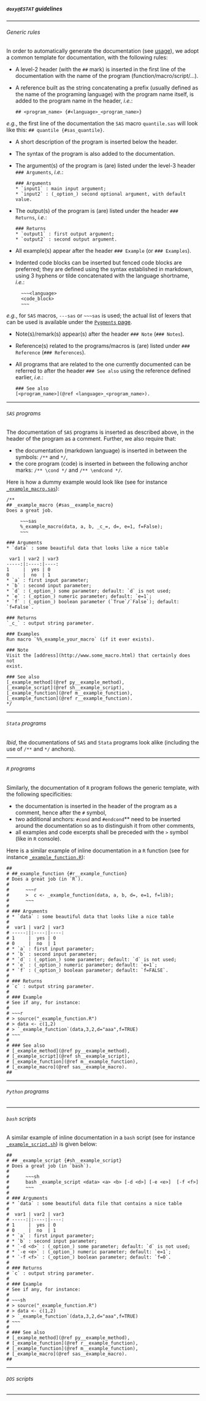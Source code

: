 ##### `doxy@ESTAT` guidelines

<hr size="5" style="color:black;background-color:black;" />

###### <a name="Generic_rules"></a>Generic rules

In order to automatically generate the documentation (see  [usage](usage.md)), we adopt a common template for documentation, with the following rules:
* A level-2 header (with the `##` mark) is inserted in the first line of the documentation with the name of the program (function/macro/script/...).
* A reference built as the string concatenating a prefix (usually defined as the name of the programing language) with the program name itself, is added to the program name in the header, _i.e._:

	~~~
	## <program_name> {#<language>_<program_name>}
	~~~
_e.g._,  the first line of the documentation the `SAS` macro  `quantile.sas` will look like this: `## quantile {#sas_quantile}`.
* A short description of the program is inserted below the header.
* The syntax of the program is also added to the documentation.
* The argument(s) of the program is (are) listed under the level-3 header `### Arguments`, _i.e._:

	~~~
	### Arguments
	* `input1` : main input argument;
	* `input2` : (_option_) second optional argument, with default value.
	~~~
* The output(s) of the program is (are) listed under the header `### Returns`, _i.e._:

	~~~
	### Returns
	* `output1` : first output argument;
	* `output2` : second output argument.
	~~~
* All example(s) appear after the header `### Example` (or `### Examples`).
* Indented code blocks can be inserted but fenced code blocks are preferred; they are defined using the syntax established in markdown, using 3 hyphens or tilde concatenated with the language shortname, _i.e._:

	~~~
	  ~~~<language>
	  <code_block>
	  ~~~
	~~~
_e.g._,  for `SAS` macros, `---sas` or  `~~~sas` is used; the actual list of lexers that can be used is available under the [`Pygments` page](http://pygments.org/docs/lexers/#lexer-for-sas).
* Note(s)/remark(s) appear(s) after the header `### Note` (`### Notes`).
* Reference(s) related to the programs/macros is (are) listed under `### Reference` (`### References`).
* All programs that are related to the one currently documented can be referred to after the header `### See also` using the reference defined earlier, _i.e._:

	~~~
	### See also
	[<program_name>](@ref <language>_<program_name>).
	~~~

<hr size="5" style="color:black;background-color:black;" />

###### <a name="SAS_rules"></a>`SAS` programs

The documentation of `SAS` programs is inserted as described above, in the header of the program as a comment. Further, we also require that:
* the documentation (markdown language) is inserted in between the symbols: `/**` and `*/`,
* the core program (code) is inserted in between the following anchor marks: `/** \cond */`
and `/** \endcond */`.

Here is how a dummy example would look like  (see for instance [`_example_macro.sas`](https://github.com/gjacopo/bodylanguage/blob/master/doxy/tests/idir1/_example_macro.sas)): 

~~~
/**
## _example_macro {#sas__example_macro}
Does a great job.

     ~~~sas
     %_example_macro(data, a, b, _c_=, d=, e=1, f=False);
     ~~~

### Arguments
* `data` : some beautiful data that looks like a nice table

 var1 | var2 | var3 
-----:|:----:|----:
1     |  yes | 0
0     |  no  | 1
* `a` : first input parameter;
* `b` : second input parameter;
* `d` : (_option_) some parameter; default: `d` is not used;
* `e` : (_option_) numeric parameter; default: `e=1`;
* `f` : (_option_) boolean parameter (`True`/`False`); default: `f=False`.

### Returns
`_c_` : output string parameter.

### Examples
Run macro `%%_example_your_macro` (if it ever exists).

### Note
Visit the [address](http://www.some_macro.html) that certainly does not
exist.

### See also
[_example_method](@ref py__example_method), 
[_example_script](@ref sh__example_script), 
[_example_function](@ref m__example_function), 
[_example_function](@ref r__example_function).
*/ 
~~~

<hr size="5" style="color:black;background-color:black;" />

###### <a name="Stata_rules"></a>`Stata` programs

_Ibid_, the documentations of `SAS` and `Stata` programs look alike (including the use of `/**` and `*/` anchors).

<hr size="5" style="color:black;background-color:black;" />

###### <a name="R_rules"></a>`R` programs

Similarly, the documentation of `R` program follows the generic template, with the following specificities:
* the documentation is inserted in the header of the program as a comment, hence after the `#` symbol,
* two additional anchors: `#cond` and `#endcond`** need to be inserted around the documentation so as to distinguish it from other comments, 
* all examples and code excerpts shall be preceded with the `>` symbol (like in `R` console).

Here is a similar example of inline documentation in a `R` function (see for instance [`_example_function.R`](https://github.com/gjacopo/bodylanguage/blob/master/doxy/tests/idir1/_example_function.R)):

~~~
## 
# ##_example_function {#r__example_function}
# Does a great job (in `R`).
# 
#      ~~~r
#      >  c <- _example_function(data, a, b, d=, e=1, f=lib);
#      ~~~
# 
# ### Arguments
# * `data` : some beautiful data that looks like a nice table
# 
#  var1 | var2 | var3 
# -----:|:----:|----:
# 1     |  yes | 0
# 0     |  no  | 1
# * `a` : first input parameter;
# * `b` : second input parameter;
# * `d` : (_option_) some parameter; default: `d` is not used;
# * `e` : (_option_) numeric parameter; default: `e=1`;
# * `f` : (_option_) boolean parameter; default: `f=FALSE`.
#
# ### Returns
# `c` : output string parameter.
# 
# ### Example
# See if any, for instance:
#
# ~~~r
# > source("_example_function.R")
# > data <- c(1,2)
# > `_example_function`(data,3,2,d="aaa",f=TRUE)
# ~~~
#
# ### See also
# [_example_method](@ref py__example_method), 
# [_example_script](@ref sh__example_script), 
# [_example_function](@ref m__example_function), 
# [_example_macro](@ref sas__example_macro).
##
~~~

<hr size="5" style="color:black;background-color:black;" />

###### <a name="Python_rules"></a>`Python` programs

<hr size="5" style="color:black;background-color:black;" />

###### <a name="bash_rules"></a>`bash` scripts

A similar example of inline documentation in a `bash` script (see for instance [`_example_script.sh`](https://github.com/gjacopo/bodylanguage/blob/master/doxy/tests/idir1/_example_script.sh)) is given below:

~~~
## 
# ## _example_script {#sh__example_script}
# Does a great job (in `bash`).
# 
#      ~~~sh
#      bash _example_script <data> <a> <b> [-d <d>] [-e <e>]  [-f <f>]
#      ~~~
# 
# ### Arguments
# * `data` : some beautiful data file that contains a nice table
# 
#  var1 | var2 | var3 
# -----:|:----:|----:
# 1     |  yes | 0
# 0     |  no  | 1
# * `a` : first input parameter;
# * `b` : second input parameter;
# * `-d <d>` : (_option_) some parameter; default: `d` is not used;
# * `-e <e>` : (_option_) numeric parameter; default: `e=1`;
# * `-f <f>` : (_option_) boolean parameter; default: `f=0`.
#
# ### Returns
# `c` : output string parameter.
# 
# ### Example
# See if any, for instance:
#
# ~~~sh
# > source("_example_function.R")
# > data <- c(1,2)
# > `_example_function`(data,3,2,d="aaa",f=TRUE)
# ~~~
#
# ### See also
# [_example_method](@ref py__example_method), 
# [_example_function](@ref r__example_function), 
# [_example_function](@ref m__example_function), 
# [_example_macro](@ref sas__example_macro).
##
~~~

<hr size="5" style="color:black;background-color:black;" />

###### <a name="DOS_rules"></a>`DOS` scripts

<hr size="5" style="color:black;background-color:black;" />
